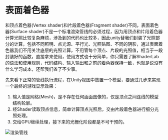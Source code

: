# 表面着色器

和顶点着色器(Vertex shader)和片段着色器(Fragment shader)不同，表面着色器(Surface shader)不是一个标准渲染管线的必须过程，因为用顶点和片段着色器计算光照比较复杂麻烦，涉及到的代码也比较多，因此unity替我们封装了光照部分的计算，包括不同照明、点光源、平行光、光照贴图、不同的阴影，通过表面着色器我们不用关注底层的光照计算，不用管每个顶点、片段的光照值，相当于一段封装好的函数，直接拿来使用，使用方式也十分简单，你只需要了解ShaderLab的语法和使用规则，代码结构、输入输出和之前的着色器保持一致，也就是说没有什么学习成本，还帮我们省了不少事。  

先来看下正常的管线执行流程，在Unity视图中放置一个模型，要通过几步来实现一个最终的游戏显示效果：  
1. 输入值是网格(Mesh)，是不存在任何画面图像的，仅是顶点之间连线的模型结构轮廓。
2. 经Shader读取顶点信息，简单计算顶点光照后，交由片段着色器进行细分光照处理。
3. 交给GPU继续处理，接下来的光栅化阶段都是不可干预的。

![渲染管线](http://game.ceeger.com/forum/attachment/thumb/1305/thread/2_3106_7d01f3c9ec55e5d.png)